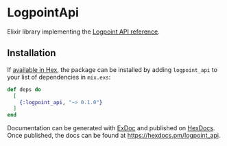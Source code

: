 # LogpointApi

Elixir library implementing the [Logpoint API reference](https://docs.logpoint.com/docs/logpoint-api-reference/en/latest/index.html).

## Installation

If [available in Hex](https://hex.pm/docs/publish), the package can be installed
by adding `logpoint_api` to your list of dependencies in `mix.exs`:

```elixir
def deps do
  [
    {:logpoint_api, "~> 0.1.0"}
  ]
end
```

Documentation can be generated with [ExDoc](https://github.com/elixir-lang/ex_doc)
and published on [HexDocs](https://hexdocs.pm). Once published, the docs can
be found at <https://hexdocs.pm/logpoint_api>.

